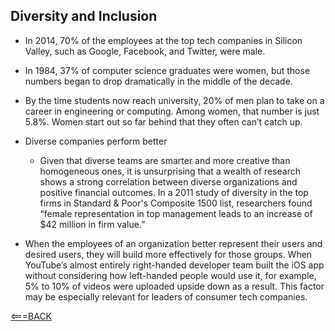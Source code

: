 ## Diversity and Inclusion

- In 2014, 70% of the employees at the top tech companies in Silicon Valley, such as Google, Facebook, and Twitter, were male.

-  In 1984, 37% of computer science graduates were women, but those numbers began to drop dramatically in the middle of the decade.

-  By the time students now reach university, 20% of men plan to take on a career in engineering or computing. Among women, that number is just 5.8%. Women start out so far behind that they often can’t catch up.

- Diverse companies perform better

    - Given that diverse teams are smarter and more creative than homogeneous ones, it is unsurprising that a wealth of research shows a strong correlation between diverse organizations and positive financial outcomes. In a 2011 study of diversity in the top firms in Standard & Poor's Composite 1500 list, researchers found “female representation in top management leads to an increase of $42 million in firm value.”

- When the employees of an organization better represent their users and desired users, they will build more effectively for those groups. When YouTube’s almost entirely right-handed developer team built the iOS app without considering how left-handed people would use it, for example, 5% to 10% of videos were uploaded upside down as a result. This factor may be especially relevant for leaders of consumer tech companies.

[<===BACK](README.MD)